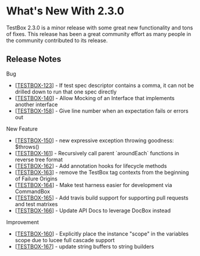 # What's New With 2.3.0

TestBox 2.3.0 is a minor release with some great new functionality and tons of fixes. This release has been a great community effort as many people in the community contributed to its release.

## Release Notes

 Bug

* \[[TESTBOX-123](https://ortussolutions.atlassian.net/browse/TESTBOX-123)\] - If test spec descriptor contains a comma, it can not be drilled down to run that one spec directly
* \[[TESTBOX-140](https://ortussolutions.atlassian.net/browse/TESTBOX-140)\] - Allow Mocking of an Interface that implements another interface
* \[[TESTBOX-158](https://ortussolutions.atlassian.net/browse/TESTBOX-158)\] - Give line number when an expectation fails or errors out

 New Feature

* \[[TESTBOX-150](https://ortussolutions.atlassian.net/browse/TESTBOX-150)\] - new expressive exception throwing goodness: $throws\(\)
* \[[TESTBOX-161](https://ortussolutions.atlassian.net/browse/TESTBOX-161)\] - Recursively call parent \`aroundEach\` functions in reverse tree format
* \[[TESTBOX-162](https://ortussolutions.atlassian.net/browse/TESTBOX-162)\] - Add annotation hooks for lifecycle methods
* \[[TESTBOX-163](https://ortussolutions.atlassian.net/browse/TESTBOX-163)\] - remove the TestBox tag contexts from the beginning of Failure Origins
* \[[TESTBOX-164](https://ortussolutions.atlassian.net/browse/TESTBOX-164)\] - Make test harness easier for development via CommandBox
* \[[TESTBOX-165](https://ortussolutions.atlassian.net/browse/TESTBOX-165)\] - Add travis build support for supporting pull requests and test matrixes
* \[[TESTBOX-166](https://ortussolutions.atlassian.net/browse/TESTBOX-166)\] - Update API Docs to leverage DocBox instead

 Improvement

* \[[TESTBOX-160](https://ortussolutions.atlassian.net/browse/TESTBOX-160)\] - Explicitly place the instance "scope" in the variables scope due to lucee full cascade support
* \[[TESTBOX-167](https://ortussolutions.atlassian.net/browse/TESTBOX-167)\] - update string buffers to string builders

